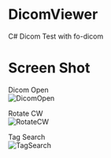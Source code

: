 # DicomViewer
C# Dicom Test with fo-dicom

# Screen Shot
Dicom Open<br>
![DicomOpen](https://github.com/deniskim79/DicomViewer/blob/master/Capture/zDefault.png)


Rotate CW<br>
![RotateCW](https://github.com/deniskim79/DicomViewer/blob/master/Capture/zDefaultCW.png)


Tag Search<br>
![TagSearch](https://github.com/deniskim79/DicomViewer/blob/master/Capture/zTag2.png)
